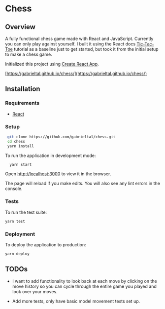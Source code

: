 # Chess

## Overview

A fully functional chess game made with React and JavaScript. Currently you can only play against yourself.
I built it using the React docs [Tic-Tac-Toe](https://reactjs.org/tutorial/tutorial.html) tutorial as a baseline
just to get started, but took it from the initial setup to make a chess game.

Initialized this project using [Create React App](https://github.com/facebook/create-react-app).

[https://gabrieltal.github.io/chess/](https://gabrieltal.github.io/chess/)


## Installation

### Requirements

- [React](https://reactjs.org)

### Setup

```bash
 git clone https://github.com/gabrieltal/chess.git
 cd chess
 yarn install
```

To run the application in development mode:

```bash
  yarn start
```

Open [http://localhost:3000](http://localhost:3000) to view it in the browser.

The page will reload if you make edits. You will also see any lint errors in the console.

### Tests

To run the test suite:

```bash
yarn test
```

### Deployment

To deploy the application to production:

```bash
yarn deploy
```

## TODOs

* I want to add functionality to look back at each move by clicking on the move history so you can cycle through the entire game you played and look over your moves.

* Add more tests, only have basic model movement tests set up.
